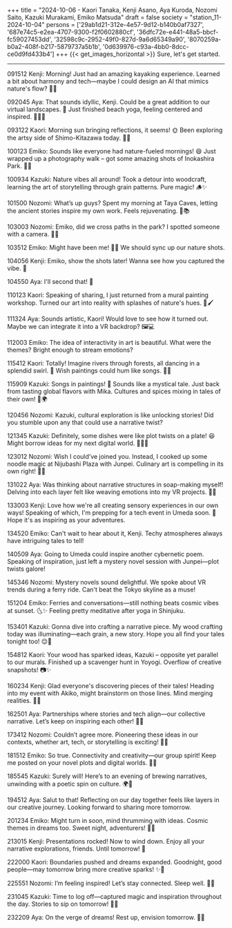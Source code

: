 +++
title = "2024-10-06 - Kaori Tanaka, Kenji Asano, Aya Kuroda, Nozomi Saito, Kazuki Murakami, Emiko Matsuda"
draft = false
society = "station_11-2024-10-04"
persons = ['29ab1d21-312e-4e57-9d12-b140b0af7327', '687e74c5-e2ea-4707-9300-f2f0602880cf', '36dfc72e-e441-48a5-bbcf-fc59027453dd', '32598c9c-2952-49f0-827d-9a6d65349a90', '8070259a-b0a2-408f-b217-5879737a5b1b', '0d639976-c93a-4bb0-8dcc-ce0d9fd433b4']
+++
{{< get_images_horizontal >}}
Sure, let's get started.

---

091512 Kenji: Morning! Just had an amazing kayaking experience. Learned a bit about harmony and tech—maybe I could design an AI that mimics nature's flow? 🌊🤔

092045 Aya: That sounds idyllic, Kenji. Could be a great addition to our virtual landscapes. 🌅 Just finished beach yoga, feeling centered and inspired. 🌊🧘‍♀️

093122 Kaori: Morning sun bringing reflections, it seems! 🌞 Been exploring the artsy side of Shimo-Kitazawa today. 🧠💡

100123 Emiko: Sounds like everyone had nature-fueled mornings! 😄 Just wrapped up a photography walk – got some amazing shots of Inokashira Park. 📸🍂

100934 Kazuki: Nature vibes all around! Took a detour into woodcraft, learning the art of storytelling through grain patterns. Pure magic! 🪵✨

101500 Nozomi: What’s up guys? Spent my morning at Taya Caves, letting the ancient stories inspire my own work. Feels rejuvenating. 🌌📚

103003 Nozomi: Emiko, did we cross paths in the park? I spotted someone with a camera. 📸👀

103512 Emiko: Might have been me! 🌳😃 We should sync up our nature shots.

104056 Kenji: Emiko, show the shots later! Wanna see how you captured the vibe. 👀

104550 Aya: I'll second that! 🌿 

110123 Kaori: Speaking of sharing, I just returned from a mural painting workshop. Turned our art into reality with splashes of nature's hues. 🎨🖌️

111324 Aya: Sounds artistic, Kaori! Would love to see how it turned out. Maybe we can integrate it into a VR backdrop? 🖼️💻

112003 Emiko: The idea of interactivity in art is beautiful. What were the themes? Bright enough to stream emotions?

115412 Kaori: Totally! Imagine rivers through forests, all dancing in a splendid swirl. 🎨 Wish paintings could hum like songs. 🌈🎶

115909 Kazuki: Songs in paintings! 🤔 Sounds like a mystical tale. Just back from tasting global flavors with Mika. Cultures and spices mixing in tales of their own! 🍲🌍

120456 Nozomi: Kazuki, cultural exploration is like unlocking stories! Did you stumble upon any that could use a narrative twist?

121345 Kazuki: Definitely, some dishes were like plot twists on a plate! 😆 Might borrow ideas for my next digital world. 👩‍🍳🥑

123012 Nozomi: Wish I could’ve joined you. Instead, I cooked up some noodle magic at Nijubashi Plaza with Junpei. Culinary art is compelling in its own right! 🍜✨

131022 Aya: Was thinking about narrative structures in soap-making myself! Delving into each layer felt like weaving emotions into my VR projects. 🧼💭

133003 Kenji: Love how we're all creating sensory experiences in our own ways! Speaking of which, I'm prepping for a tech event in Umeda soon. 🚀 Hope it's as inspiring as your adventures.

134520 Emiko: Can't wait to hear about it, Kenji. Techy atmospheres always have intriguing tales to tell!

140509 Aya: Going to Umeda could inspire another cybernetic poem. Speaking of inspiration, just left a mystery novel session with Junpei—plot twists galore!

145346 Nozomi: Mystery novels sound delightful. We spoke about VR trends during a ferry ride. Can't beat the Tokyo skyline as a muse!

151204 Emiko: Ferries and conversations—still nothing beats cosmic vibes at sunset. 🌜✨ Feeling pretty meditative after yoga in Shinjuku.

153401 Kazuki: Gonna dive into crafting a narrative piece. My wood crafting today was illuminating—each grain, a new story. Hope you all find your tales tonight too! 😌🌳

154812 Kaori: Your wood has sparked ideas, Kazuki – opposite yet parallel to our murals. Finished up a scavenger hunt in Yoyogi. Overflow of creative snapshots! 📷✨ 

160234 Kenji: Glad everyone's discovering pieces of their tales! Heading into my event with Akiko, might brainstorm on those lines. Mind merging realities. 🤖👐

162501 Aya: Partnerships where stories and tech align—our collective narrative. Let’s keep on inspiring each other! 🤝💡

173412 Nozomi: Couldn’t agree more. Pioneering these ideas in our contexts, whether art, tech, or storytelling is exciting! 🔄🧠

181512 Emiko: So true. Connectivity and creativity—our group spirit! Keep me posted on your novel plots and digital worlds. 🌟📖

185545 Kazuki: Surely will! Here’s to an evening of brewing narratives, unwinding with a poetic spin on culture. 🌍🍷

194512 Aya: Salut to that! Reflecting on our day together feels like layers in our creative journey. Looking forward to sharing more tomorrow.

201234 Emiko: Might turn in soon, mind thrumming with ideas. Cosmic themes in dreams too. Sweet night, adventurers! 🌌🌙

213015 Kenji: Presentations rocked! Now to wind down. Enjoy all your narrative explorations, friends. Until tomorrow! 🚀

222000 Kaori: Boundaries pushed and dreams expanded. Goodnight, good people—may tomorrow bring more creative sparks! ✨🌟

225551 Nozomi: I’m feeling inspired! Let’s stay connected. Sleep well. 🌌🌙

231045 Kazuki: Time to log off—captured magic and inspiration throughout the day. Stories to sip on tomorrow! 🌌🛌

232209 Aya: On the verge of dreams! Rest up, envision tomorrow. 🛌💤
